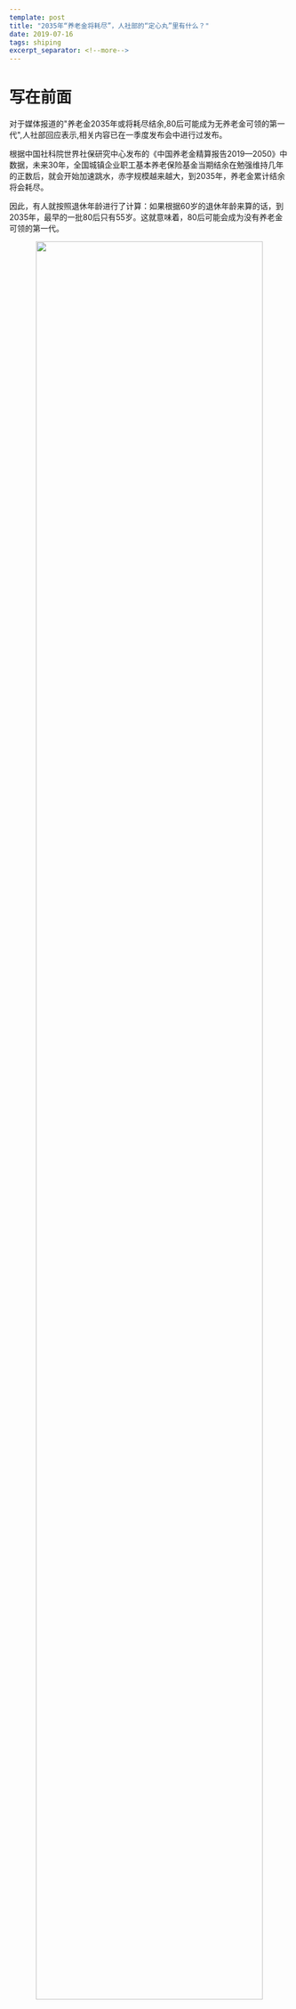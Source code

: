 ```yaml
---
template: post
title: "2035年“养老金将耗尽”，人社部的“定心丸”里有什么？"
date: 2019-07-16
tags: shiping
excerpt_separator: <!--more-->
---
```


# 写在前面

对于媒体报道的"养老金2035年或将耗尽结余,80后可能成为无养老金可领的第一代",人社部回应表示,相关内容已在一季度发布会中进行过发布。

根据中国社科院世界社保研究中心发布的《中国养老金精算报告2019—2050》中数据，未来30年，全国城镇企业职工基本养老保险基金当期结余在勉强维持几年的正数后，就会开始加速跳水，赤字规模越来越大，到2035年，养老金累计结余将会耗尽。

因此，有人就按照退休年龄进行了计算：如果根据60岁的退休年龄来算的话，到2035年，最早的一批80后只有55岁。这就意味着，80后可能会成为没有养老金可领的第一代。

<div style="text-align:center"><img src="/images/071601.webp" width="90%"><br></div><br>

有关专家说，精算报告层面预测2035年养老基金将耗尽结余，并不等于将没有养老金可领。同时，人社部表示保证养老金能够按时足额发放，并公布了以下五大措施作为“定心丸”：

一是通过实施降低社保费率综合政策，做大养老保险“蛋糕”，形成企业发展与养老保险制度发展的良性循环。

二是通过实施中央调剂制度，均衡地区之间的养老保险负担，帮助困难地区确保发放。

三是不断增加战略储备基金，划转部分国有资本充实社保基金的工作已经启动，今后还将继续做大做强。

四是各级财政对基本养老保险的资金投入逐年增加。

五是养老保险其他改革正在稳步推进，制度内在的激励约束机制正在进一步健全，相关部门将采取综合措施，积极稳妥地开展养老保险基金投资运营、加大基金中央调剂力度、不断提高统筹层次、加强基金监管等。

<div style="text-align:center"><img src="/images/071602.webp" width="90%"><br></div><br>

这些措施的确能起到未雨绸缪的效果吗？让我们逐一分析。

## 商榷一

降低社保费率，给企业减负，是考虑到经济形势下行，为企业减负，失业人口不至于过多，保障社会稳定；扩大参保人数，做大“蛋糕”，和维持较高费率相比，哪种补充养老资金的效果显著？养老费率降至16%如何制定的？目前也无从考察，就当是个科学决策吧。降低费率，若职工的工资较低，积极性也无从谈起。当然，官方会说缴费基数也有相应调整。

举个例子，假设某省城镇非私营单位在岗职工平均工资为6000元，社保缴费下限为平均工资的60%，也就是3600元。小王工资为2000元，低于缴费下限，但他要按照3600元的下限为基数缴纳社保，养老保险个人缴费比例为8%，他每月养老保险缴费288元。如果重新核定之后的全口径就业人员平均工资降为5000元，社保缴费下限就会降为3000元，小王此时每月养老保险缴费降为240元，每月到手收入就会增加48元。

这样，收入似乎增加了，但养老金缴的少了，个人账户积累的少，退休后，养老待遇自然较差。（排除企业主动给职工涨工资的情况，企业资金一般用于扩大再生产，与劳动者没多大关系，何况老板跑路、工人讨薪的事件时有发生）养老金的第一补充源减少，意味着需要通过其他手段加大蛋糕了。对此，有关部门也想到了。下面来看第二措施。

## 商榷二

中央调剂力度加大。就像南水北调，现在也有南钱北调。典型的，如广东的养老金较富余，可以用于补东北三省的缺口。

具体来看，基金结余较多地区的养老基金支出将增加“上解调剂金”一项，而基金结余较少或者亏空地区的养老金收入则会增加“调剂金收入”一项。不排除基金结余较多地区的政府会减小有关基本养老保险建设的力度；同时，基金结余较少或者亏空地区的政府也可能会更多地选择依赖调剂金的收入。中央和地区的博弈无疑会加大，调剂的成本也提高。

记得当年，分税制改革，设国地税，中央政府也是一路游说各省，才勉强通过。毕竟，中央吃肉，地方喝汤，这买卖，谁会轻易答应？

<div style="text-align:center"><img src="/images/071603.webp" width="90%"><br></div><br>

另外，较富裕的省份抽出资金支援较贫穷的省，实际是拿一地交的养老金拨给另一地，这看起来是权宜之计。因为，较富裕省的劳动者以后也要面对养老问题，而中央每年都调剂，钱从哪里来？多缴多得，未来恐怕难以实现。

<div style="text-align:center"><img src="/images/071604.webp" width="90%"><br></div><br>

当然，这时候，有人说，政府也有其他“开源”的办法。我们不妨再看看。

## 商榷三

国有资本划归社会养老基金。2017年11月9日，国务院下发《划转部分国有资本充实社保基金实施方案》，将中央和地方国有及国有控股大中型企业、金融机构纳入划转范围，划转比例为国有股权的10%。不得不说，社保的形势比较严峻了，可别说这是锦上添花的手段。

社保基金资金不足，国资来补，看似利国利民之举，实际也有不少隐患。因为划转后，社保基金与国企效益挂钩，风险共担。

改开以来，国有企业办公效率低、官僚风气更严重了。在上层概念中，只要不出事，宁可不作为；中层的理解是，只要程序没问题，再大的问题都是小问题；基层的思维是，只要听领导的，结果好坏不重要。

难怪当下的僵尸企业如此之多，清理步伐甚为缓慢，既得利益集团的阻力可想而知。国企与社保捆绑后，更不用担心经营问题了，因为社保基金不能出问题，正好多向银行伸手要钱。银行面对这类僵尸企业，风险也会增大，搞不好，会破产。至于社保基金能不能收益，不好确定，但有一点肯定，国企员工的压榨强度无疑上升，为养老压力减负嘛。

<div style="text-align:center"><img src="/images/071605.webp" width="90%"><br></div><br>

其实，社保基金的缺口，本可以通过企业的上缴的利税来补充，目前选择划转部分国有资本来补充的话，只能说，做大做强国企，是“社会主义初级阶段”国情的需要，尽管中小企业占了GDP总量的60%以上，雇佣了超过75%的新增劳动力。而且，把大众的养老问题与国有资本紧密捆绑，也是国企造福全民嘛。

## 商榷四

各级财政对养老资金投入加大。这里会有疑问，国家或者说中央财政一般支出主要在哪？如果财政补贴养老账户的话，也不会亏空这么大吧。

看看几个数据：2018年基本养老保险基金总支出达47550亿元。2018年全年全国固定资产投资(不含农户)635636亿元。

63万亿投资是个什么概念呢？2018年全国人口总数是13.95亿，相当于每个人都要拿出来4.5万元来支持政府投资。而养老基金总支出只相当于投资额的7%，换句话说，只需压缩7%的投资额度，可以实现全民免费养老了。有关专家和部门估计要出来说话，这不符合我国的国情。



再看看，政府投资，具体是些啥？是铁路、公路、机场、地铁等基础设施项目，典型的就是2008年的4万亿和2012年的4万亿（2.0版），这些投资项目一方面盲目低效，质量安全问题突出，“豆腐渣”工程较多；一方面加剧产能过剩，房价飙升，地方政府债台高筑等。毫无价值的投资浪费了国民的财富，哪还能去惠及民生呢。这里，有关部门又不淡定了，只有投资才可以拉动就业啊，就业就是最大的民生。

<div style="text-align:center"><img src="/images/071606.webp" width="90%"><br></div><br>

听上去，很有道理。没人工作就不能创造财富，可问题在于，创造多少财富才够社会消耗的呢？我们可以谈谈劳动供养率，全球最高的是德英法等，1：6.8，也就是只需一个产业工人工作，就可养活6.8个人；美国是1：4.8，日韩是1：3.8；我国是1：1.1，也就是说夫妻两人养一个孩子都很困难了。

众所周知，中国人是最勤奋的，996都不在话下，可现状却只够养活自己。那财富流向哪里了？投资拉动了就业，就业并未改善待遇。其实看看那些官二代、富二代，想想现实的阶级固化，少数人在占据着绝大多数的财富。至于这个不合理的模式，此处不做分析，大家可以开动脑筋思考。

## 商榷五

第五条，就是日常的套路说辞了，把这些“拆东墙补西墙”的做法粉饰一下。不管是省级统筹、中央调剂、投资增值，总归落实在“钱”字，而且是老百姓掏钱。

<div style="text-align:center"><img src="/images/071607.webp" width="90%"><br></div><br>

“养老自信”，不是吹出来的；面对民众的忧虑，还在一个劲儿的保障能足额发放，这是有多硬的牛皮啊。“雷声大雨点小”的政策，我们毕竟见的太多了。

很多人都真切希望有关部门拿出切实长远的方案来解决养老金问题，比如说，真正落实养老个人账户，养老保险跟人走，就不必摆出“全国统筹”的花架子了。

真的能够落实当然好了，因为我们工人就有更多的时间来提高自己，为获得解放储备必要的知识。但是，我们从来不对这个抱有幻想，因为工人阶级的解放还是要靠我们自己，而不是渴求在金字塔顶尖的寄生虫进行施舍。

<div style="text-align:center"><img src="/images/071608.webp" width="90%"><br>注：图片来源于网络</div><br>
